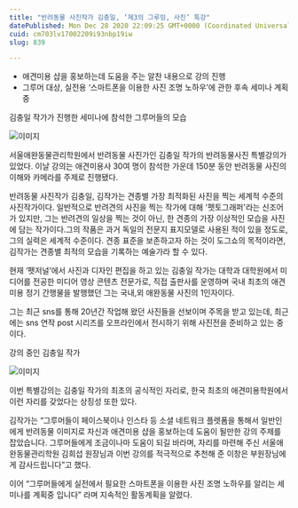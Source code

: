 ```yaml
---
title: "반려동물 사진작가 김충일, ‘제3의 그루밍, 사진’ 특강"
datePublished: Mon Dec 28 2020 22:09:25 GMT+0000 (Coordinated Universal Time)
cuid: cm703lv17002209i93nbp19iw
slug: 839

---
```



- 애견미용 샵을 홍보하는데 도움을 주는 알찬 내용으로 강의 진행
- 그루머 대상, 실전용 ‘스마트폰을 이용한 사진 조명 노하우’에 관한 후속 세미나 계획 중

김충일 작가가 진행한 세미나에 참석한 그루머들의 모습

![이미지](https://cdn.hashnode.com/res/hashnode/image/upload/v1739255141894/55b8d77e-e286-45fa-8f37-5ea32d532c41.png)

서울애완동물관리학원에서 반려동물 사진가인 김충일 작가의 반려동물사진 특별강의가 있었다. 이날 강의는 애견미용사 30여 명이 참석한 가운데 150분 동안 반려동물 사진의 이해와 카메라를 주제로 진행됐다.

반려동물 사진작가 김충일, 김작가는 견종별 가장 최적화된 사진을 찍는 세계적 수준의 사진작가이다. 일반적으로 반려견의 사진을 찍는 작가에 대해 '펫토그래퍼'라는 신조어가 있지만, 그는 반려견의 일상을 찍는 것이 아닌, 한 견종의 가장 이상적인 모습을 사진에 담는 작가이다.그의 작품은 과거 독일의 전문지 표지모델로 사용된 적이 있을 정도로, 그의 실력은 세계적 수준이다. 견종 표준을 보존하고자 하는 것이 도그쇼의 목적이라면, 김작가는 견종별 최적의 모습을 기록하는 예술가라 할 수 있다.

현재 ‘펫저널’에서 사진과 디자인 편집을 하고 있는 김충일 작가는 대학과 대학원에서 미디어를 전공한 미디어 영상 콘텐츠 전문가로, 직접 출판사를 운영하며 국내 최초의 애견미용 정기 간행물을 발행했던 그는 국내,외 애완동물 사진의 1인자이다.

그는 최근 sns를 통해 20년간 작업해 왔던 사진들을 선보이며 주목을 받고 있는데, 최근에는 sns 연작 post 시리즈를 오프라인에서 전시하기 위해 사진전을 준비하고 있는 중이다.

강의 중인 김충일 작가

![이미지](https://cdn.hashnode.com/res/hashnode/image/upload/v1739255143879/b446d702-354f-4e25-b85e-3344242949d6.png)

이번 특별강의는 김충일 작가의 최초의 공식적인 자리로, 한국 최초의 애견미용학원에서 이런 자리를 갖었다는 상징성 또한 있다.

김작가는 “그루머들이 페이스북이나 인스타 등 소셜 네트워크 플렛폼을 통해서 일반인에게 반려동물 이미지로 자신과 애견미용 샵을 홍보하는데 도움이 될만한 강의 주제를 잡았습니다. 그루머들에게 조금이나마 도움이 되길 바라며, 자리를 마련해 주신 서울애완동물관리학원 김희섭 원장님과 이번 강의를 적극적으로 추천해 준 이창은 부원장님에게 감사드립니다”고 했다.

이어 “그루머들에게 실전에서 필요한 스마트폰을 이용한 사진 조명 노하우를 알리는 세미나를 계획중 입니다” 라며 지속적인 활동계획을 알렸다.